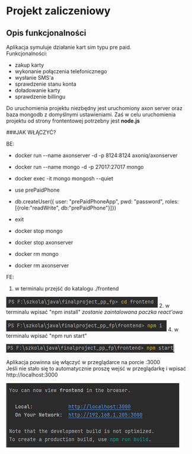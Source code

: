# Projekt zaliczeniowy

## Opis funkcjonalności
Aplikacja symuluje działanie kart sim typu pre paid.
<br /> Funkcjonalności:

* zakup karty
* wykonanie połączenia telefonicznego
* wysłanie SMS'a
* sprawdzenie stanu konta
* doładowanie karty
* sprawdzenie billingu

Do uruchomienia projektu niezbędny jest uruchomiony axon server oraz baza mongodb z domyślnymi ustawieniami. 
Zaś w celu uruchomienia projektu od strony frontentowej potrzebny jest <b>node.js</b> 


###JAK WŁĄCZYĆ?

BE: <br/>

* docker run --name axonserver -d -p 8124:8124 axoniq/axonserver
* docker run --name mongo -d -p 27017:27017 mongo
* docker exec -it mongo mongosh --quiet
* use prePaidPhone
* db.createUser({ user: "prePaidPhoneApp", pwd: "password", roles:[{role:"readWrite", db:"prePaidPhone"}]})
* exit

 
* docker stop mongo
* docker stop axonserver
* docker rm mongo
* docker rm axonserver

 FE: 

1. w terminalu przejść do katalogu ./frontend

![](img_3.png)
2. w terminalu wpisać "npm install" *zostanie zaintalowana paczka react'owa*

![](img_2.png)
4. w terminalu wpisać "npm run start"

![](img_1.png)

Aplikacja powinna się włączyć w przeglądarce na porcie :3000 <br/>
Jeśli nie stało się to automatycznie proszę wejść w przeglądarkę i wpisać http://localhost:3000

![img_7.png](img_7.png)

